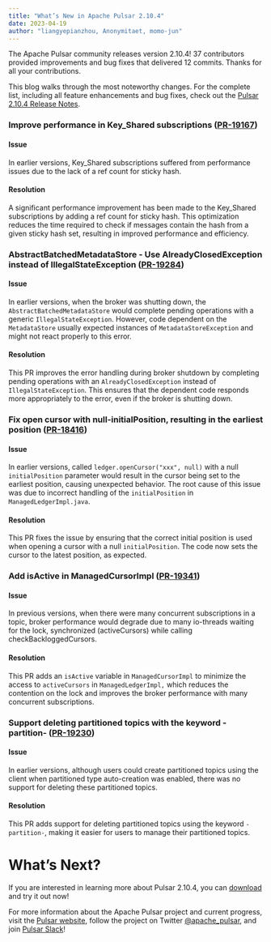 ```yaml
---
title: "What’s New in Apache Pulsar 2.10.4"
date: 2023-04-19
author: "liangyepianzhou, Anonymitaet, momo-jun"
---
```


The Apache Pulsar community releases version 2.10.4! 37 contributors provided improvements and bug fixes that delivered 12 commits. Thanks for all your contributions.

This blog walks through the most noteworthy changes. For the complete list, including all feature enhancements and bug fixes, check out the [Pulsar 2.10.4 Release Notes](https://pulsar.apache.org/release-notes/versioned/pulsar-2.10.4/).

<!--truncate-->

### Improve performance in Key_Shared subscriptions ([PR-19167](https://github.com/apache/pulsar/pull/19167))

#### Issue
In earlier versions, Key_Shared subscriptions suffered from performance issues due to the lack of a ref count for sticky hash.

#### Resolution
A significant performance improvement has been made to the Key_Shared subscriptions by adding a ref count for sticky hash. This optimization reduces the time required to check if messages contain the hash from a given sticky hash set, resulting in improved performance and efficiency.

### AbstractBatchedMetadataStore - Use AlreadyClosedException instead of IllegalStateException ([PR-19284](https://github.com/apache/pulsar/pull/19284))

#### Issue
In earlier versions, when the broker was shutting down, the `AbstractBatchedMetadataStore` would complete pending operations with a generic `IllegalStateException`. However, code dependent on the `MetadataStore` usually expected instances of `MetadataStoreException` and might not react properly to this error.

#### Resolution
This PR improves the error handling during broker shutdown by completing pending operations with an `AlreadyClosedException` instead of `IllegalStateException`. This ensures that the dependent code responds more appropriately to the error, even if the broker is shutting down.

### Fix open cursor with null-initialPosition, resulting in the earliest position ([PR-18416](https://github.com/apache/pulsar/pull/18416))

#### Issue
In earlier versions, called `ledger.openCursor("xxx", null)` with a null `initialPosition` parameter would result in the cursor being set to the earliest position, causing unexpected behavior. The root cause of this issue was due to incorrect handling of the `initialPosition` in `ManagedLedgerImpl.java`.


#### Resolution
This PR fixes the issue by ensuring that the correct initial position is used when opening a cursor with a null `initialPosition`. The code now sets the cursor to the latest position, as expected.


### Add isActive in ManagedCursorImpl ([PR-19341](https://github.com/apache/pulsar/pull/19341))

#### Issue
In previous versions, when there were many concurrent subscriptions in a topic, broker performance would degrade due to many io-threads waiting for the lock, synchronized (activeCursors) while calling checkBackloggedCursors.

#### Resolution
This PR adds an `isActive` variable in `ManagedCursorImpl` to minimize the access to `activeCursors` in `ManagedLedgerImpl,` which reduces the contention on the lock and improves the broker performance with many concurrent subscriptions.

### Support deleting partitioned topics with the keyword -partition- ([PR-19230](https://github.com/apache/pulsar/pull/19230))

#### Issue
In earlier versions, although users could create partitioned topics using the client when partitioned type auto-creation was enabled, there was no support for deleting these partitioned topics.

#### Resolution
This PR adds support for deleting partitioned topics using the keyword `-partition-`, making it easier for users to manage their partitioned topics.

# What’s Next?

If you are interested in learning more about Pulsar 2.10.4, you can [download](https://pulsar.apache.org/download/) and try it out now!

For more information about the Apache Pulsar project and current progress, visit
the [Pulsar website](https://pulsar.apache.org), follow the project on Twitter
[@apache_pulsar](https://twitter.com/apache_pulsar), and join [Pulsar Slack](https://apache-pulsar.slack.com/)!
